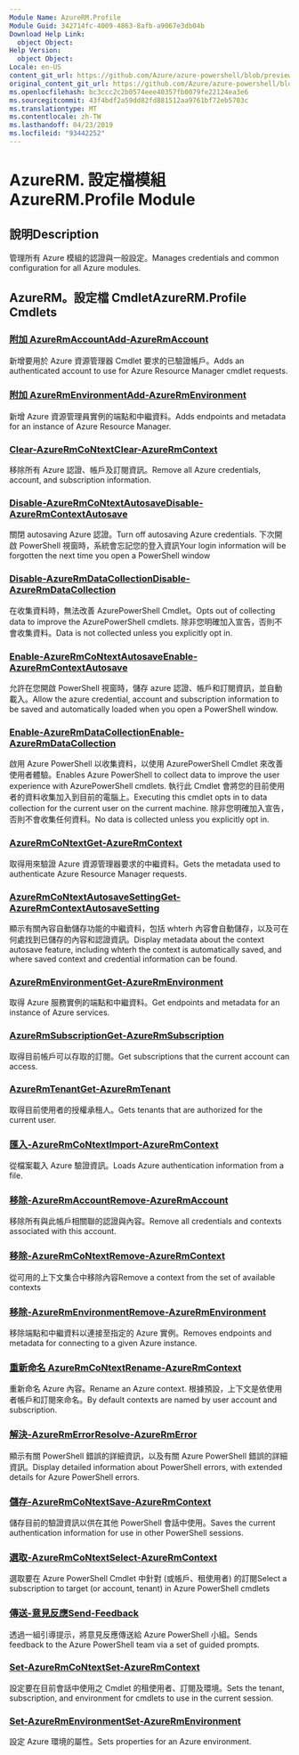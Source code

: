 ```yaml
---
Module Name: AzureRM.Profile
Module Guid: 342714fc-4009-4863-8afb-a9067e3db04b
Download Help Link:
  object Object: 
Help Version:
  object Object: 
Locale: en-US
content_git_url: https://github.com/Azure/azure-powershell/blob/preview/src/ResourceManager/Profile/Commands.Profile/help/AzureRM.Profile.md
original_content_git_url: https://github.com/Azure/azure-powershell/blob/preview/src/ResourceManager/Profile/Commands.Profile/help/AzureRM.Profile.md
ms.openlocfilehash: bc3ccc2c2b0574eee40357fb0079fe22124ea3e6
ms.sourcegitcommit: 43f4bdf2a59dd82fd881512aa9761bf72eb5703c
ms.translationtype: MT
ms.contentlocale: zh-TW
ms.lasthandoff: 04/23/2019
ms.locfileid: "93442252"
---
```

# <span data-ttu-id="b766d-101">AzureRM. 設定檔模組</span><span class="sxs-lookup"><span data-stu-id="b766d-101">AzureRM.Profile Module</span></span>
## <span data-ttu-id="b766d-102">說明</span><span class="sxs-lookup"><span data-stu-id="b766d-102">Description</span></span>
<span data-ttu-id="b766d-103">管理所有 Azure 模組的認證與一般設定。</span><span class="sxs-lookup"><span data-stu-id="b766d-103">Manages credentials and common configuration for all Azure modules.</span></span>

## <span data-ttu-id="b766d-104">AzureRM。設定檔 Cmdlet</span><span class="sxs-lookup"><span data-stu-id="b766d-104">AzureRM.Profile Cmdlets</span></span>
### [<span data-ttu-id="b766d-105">附加 AzureRmAccount</span><span class="sxs-lookup"><span data-stu-id="b766d-105">Add-AzureRmAccount</span></span>](Add-AzureRmAccount.md)
<span data-ttu-id="b766d-106">新增要用於 Azure 資源管理器 Cmdlet 要求的已驗證帳戶。</span><span class="sxs-lookup"><span data-stu-id="b766d-106">Adds an authenticated account to use for Azure Resource Manager cmdlet requests.</span></span>

### [<span data-ttu-id="b766d-107">附加 AzureRmEnvironment</span><span class="sxs-lookup"><span data-stu-id="b766d-107">Add-AzureRmEnvironment</span></span>](Add-AzureRmEnvironment.md)
<span data-ttu-id="b766d-108">新增 Azure 資源管理員實例的端點和中繼資料。</span><span class="sxs-lookup"><span data-stu-id="b766d-108">Adds endpoints and metadata for an instance of Azure Resource Manager.</span></span>

### [<span data-ttu-id="b766d-109">Clear-AzureRmCoNtext</span><span class="sxs-lookup"><span data-stu-id="b766d-109">Clear-AzureRmContext</span></span>](Clear-AzureRmContext.md)
<span data-ttu-id="b766d-110">移除所有 Azure 認證、帳戶及訂閱資訊。</span><span class="sxs-lookup"><span data-stu-id="b766d-110">Remove all Azure credentials, account, and subscription information.</span></span>

### [<span data-ttu-id="b766d-111">Disable-AzureRmCoNtextAutosave</span><span class="sxs-lookup"><span data-stu-id="b766d-111">Disable-AzureRmContextAutosave</span></span>](Disable-AzureRmContextAutosave.md)
<span data-ttu-id="b766d-112">關閉 autosaving Azure 認證。</span><span class="sxs-lookup"><span data-stu-id="b766d-112">Turn off autosaving Azure credentials.</span></span>  <span data-ttu-id="b766d-113">下次開啟 PowerShell 視窗時，系統會忘記您的登入資訊</span><span class="sxs-lookup"><span data-stu-id="b766d-113">Your login information will be forgotten the next time you open a PowerShell window</span></span>

### [<span data-ttu-id="b766d-114">Disable-AzureRmDataCollection</span><span class="sxs-lookup"><span data-stu-id="b766d-114">Disable-AzureRmDataCollection</span></span>](Disable-AzureRmDataCollection.md)
<span data-ttu-id="b766d-115">在收集資料時，無法改善 AzurePowerShell Cmdlet。</span><span class="sxs-lookup"><span data-stu-id="b766d-115">Opts out of collecting data to improve the AzurePowerShell cmdlets.</span></span> <span data-ttu-id="b766d-116">除非您明確加入宣告，否則不會收集資料。</span><span class="sxs-lookup"><span data-stu-id="b766d-116">Data is not collected unless you explicitly opt in.</span></span>

### [<span data-ttu-id="b766d-117">Enable-AzureRmCoNtextAutosave</span><span class="sxs-lookup"><span data-stu-id="b766d-117">Enable-AzureRmContextAutosave</span></span>](Enable-AzureRmContextAutosave.md)
<span data-ttu-id="b766d-118">允許在您開啟 PowerShell 視窗時，儲存 azure 認證、帳戶和訂閱資訊，並自動載入。</span><span class="sxs-lookup"><span data-stu-id="b766d-118">Allow the azure credential, account and subscription information to be saved and automatically loaded when you open a PowerShell window.</span></span> 

### [<span data-ttu-id="b766d-119">Enable-AzureRmDataCollection</span><span class="sxs-lookup"><span data-stu-id="b766d-119">Enable-AzureRmDataCollection</span></span>](Enable-AzureRmDataCollection.md)
<span data-ttu-id="b766d-120">啟用 Azure PowerShell 以收集資料，以使用 AzurePowerShell Cmdlet 來改善使用者體驗。</span><span class="sxs-lookup"><span data-stu-id="b766d-120">Enables Azure PowerShell to collect data to improve the user experience with AzurePowerShell cmdlets.</span></span>
<span data-ttu-id="b766d-121">執行此 Cmdlet 會將您的目前使用者的資料收集加入到目前的電腦上。</span><span class="sxs-lookup"><span data-stu-id="b766d-121">Executing this cmdlet opts in to data collection for the current user on the current machine.</span></span>
<span data-ttu-id="b766d-122">除非您明確加入宣告，否則不會收集任何資料。</span><span class="sxs-lookup"><span data-stu-id="b766d-122">No data is collected unless you explicitly opt in.</span></span>

### [<span data-ttu-id="b766d-123">AzureRmCoNtext</span><span class="sxs-lookup"><span data-stu-id="b766d-123">Get-AzureRmContext</span></span>](Get-AzureRmContext.md)
<span data-ttu-id="b766d-124">取得用來驗證 Azure 資源管理器要求的中繼資料。</span><span class="sxs-lookup"><span data-stu-id="b766d-124">Gets the metadata used to authenticate Azure Resource Manager requests.</span></span>

### [<span data-ttu-id="b766d-125">AzureRmCoNtextAutosaveSetting</span><span class="sxs-lookup"><span data-stu-id="b766d-125">Get-AzureRmContextAutosaveSetting</span></span>](Get-AzureRmContextAutosaveSetting.md)
<span data-ttu-id="b766d-126">顯示有關內容自動儲存功能的中繼資料，包括 whterh 內容會自動儲存，以及可在何處找到已儲存的內容和認證資訊。</span><span class="sxs-lookup"><span data-stu-id="b766d-126">Display metadata about the context autosave feature, including whterh the context is automatically saved, and where saved context and credential information can be found.</span></span>

### [<span data-ttu-id="b766d-127">AzureRmEnvironment</span><span class="sxs-lookup"><span data-stu-id="b766d-127">Get-AzureRmEnvironment</span></span>](Get-AzureRmEnvironment.md)
<span data-ttu-id="b766d-128">取得 Azure 服務實例的端點和中繼資料。</span><span class="sxs-lookup"><span data-stu-id="b766d-128">Get endpoints and metadata for an instance of Azure services.</span></span>

### [<span data-ttu-id="b766d-129">AzureRmSubscription</span><span class="sxs-lookup"><span data-stu-id="b766d-129">Get-AzureRmSubscription</span></span>](Get-AzureRmSubscription.md)
<span data-ttu-id="b766d-130">取得目前帳戶可以存取的訂閱。</span><span class="sxs-lookup"><span data-stu-id="b766d-130">Get subscriptions that the current account can access.</span></span>

### [<span data-ttu-id="b766d-131">AzureRmTenant</span><span class="sxs-lookup"><span data-stu-id="b766d-131">Get-AzureRmTenant</span></span>](Get-AzureRmTenant.md)
<span data-ttu-id="b766d-132">取得目前使用者的授權承租人。</span><span class="sxs-lookup"><span data-stu-id="b766d-132">Gets tenants that are authorized for the current user.</span></span>

### [<span data-ttu-id="b766d-133">匯入-AzureRmCoNtext</span><span class="sxs-lookup"><span data-stu-id="b766d-133">Import-AzureRmContext</span></span>](Import-AzureRmContext.md)
<span data-ttu-id="b766d-134">從檔案載入 Azure 驗證資訊。</span><span class="sxs-lookup"><span data-stu-id="b766d-134">Loads Azure authentication information from a file.</span></span>

### [<span data-ttu-id="b766d-135">移除-AzureRmAccount</span><span class="sxs-lookup"><span data-stu-id="b766d-135">Remove-AzureRmAccount</span></span>](Remove-AzureRmAccount.md)
<span data-ttu-id="b766d-136">移除所有與此帳戶相關聯的認證與內容。</span><span class="sxs-lookup"><span data-stu-id="b766d-136">Remove all credentials and contexts associated with this account.</span></span>

### [<span data-ttu-id="b766d-137">移除-AzureRmCoNtext</span><span class="sxs-lookup"><span data-stu-id="b766d-137">Remove-AzureRmContext</span></span>](Remove-AzureRmContext.md)
<span data-ttu-id="b766d-138">從可用的上下文集合中移除內容</span><span class="sxs-lookup"><span data-stu-id="b766d-138">Remove a context from the set of available contexts</span></span>

### [<span data-ttu-id="b766d-139">移除-AzureRmEnvironment</span><span class="sxs-lookup"><span data-stu-id="b766d-139">Remove-AzureRmEnvironment</span></span>](Remove-AzureRmEnvironment.md)
<span data-ttu-id="b766d-140">移除端點和中繼資料以連接至指定的 Azure 實例。</span><span class="sxs-lookup"><span data-stu-id="b766d-140">Removes endpoints and metadata for connecting to a given Azure instance.</span></span>

### [<span data-ttu-id="b766d-141">重新命名 AzureRmCoNtext</span><span class="sxs-lookup"><span data-stu-id="b766d-141">Rename-AzureRmContext</span></span>](Rename-AzureRmContext.md)
<span data-ttu-id="b766d-142">重新命名 Azure 內容。</span><span class="sxs-lookup"><span data-stu-id="b766d-142">Rename an Azure context.</span></span>  <span data-ttu-id="b766d-143">根據預設，上下文是依使用者帳戶和訂閱來命名。</span><span class="sxs-lookup"><span data-stu-id="b766d-143">By default contexts are named by user account and subscription.</span></span>

### [<span data-ttu-id="b766d-144">解決-AzureRmError</span><span class="sxs-lookup"><span data-stu-id="b766d-144">Resolve-AzureRmError</span></span>](Resolve-AzureRmError.md)
<span data-ttu-id="b766d-145">顯示有關 PowerShell 錯誤的詳細資訊，以及有關 Azure PowerShell 錯誤的詳細資訊。</span><span class="sxs-lookup"><span data-stu-id="b766d-145">Display detailed information about PowerShell errors, with extended details for Azure PowerShell errors.</span></span>

### [<span data-ttu-id="b766d-146">儲存-AzureRmCoNtext</span><span class="sxs-lookup"><span data-stu-id="b766d-146">Save-AzureRmContext</span></span>](Save-AzureRmContext.md)
<span data-ttu-id="b766d-147">儲存目前的驗證資訊以供在其他 PowerShell 會話中使用。</span><span class="sxs-lookup"><span data-stu-id="b766d-147">Saves the current authentication information for use in other PowerShell sessions.</span></span>

### [<span data-ttu-id="b766d-148">選取-AzureRmCoNtext</span><span class="sxs-lookup"><span data-stu-id="b766d-148">Select-AzureRmContext</span></span>](Select-AzureRmContext.md)
<span data-ttu-id="b766d-149">選取要在 Azure PowerShell Cmdlet 中針對 (或帳戶、租使用者) 的訂閱</span><span class="sxs-lookup"><span data-stu-id="b766d-149">Select a subscription to target (or account, tenant) in Azure PowerShell cmdlets</span></span>

### [<span data-ttu-id="b766d-150">傳送-意見反應</span><span class="sxs-lookup"><span data-stu-id="b766d-150">Send-Feedback</span></span>](Send-Feedback.md)
<span data-ttu-id="b766d-151">透過一組引導提示，將意見反應傳送給 Azure PowerShell 小組。</span><span class="sxs-lookup"><span data-stu-id="b766d-151">Sends feedback to the Azure PowerShell team via a set of guided prompts.</span></span>

### [<span data-ttu-id="b766d-152">Set-AzureRmCoNtext</span><span class="sxs-lookup"><span data-stu-id="b766d-152">Set-AzureRmContext</span></span>](Set-AzureRmContext.md)
<span data-ttu-id="b766d-153">設定要在目前會話中使用之 Cmdlet 的租使用者、訂閱及環境。</span><span class="sxs-lookup"><span data-stu-id="b766d-153">Sets the tenant, subscription, and environment for cmdlets to use in the current session.</span></span>

### [<span data-ttu-id="b766d-154">Set-AzureRmEnvironment</span><span class="sxs-lookup"><span data-stu-id="b766d-154">Set-AzureRmEnvironment</span></span>](Set-AzureRmEnvironment.md)
<span data-ttu-id="b766d-155">設定 Azure 環境的屬性。</span><span class="sxs-lookup"><span data-stu-id="b766d-155">Sets properties for an Azure environment.</span></span>

